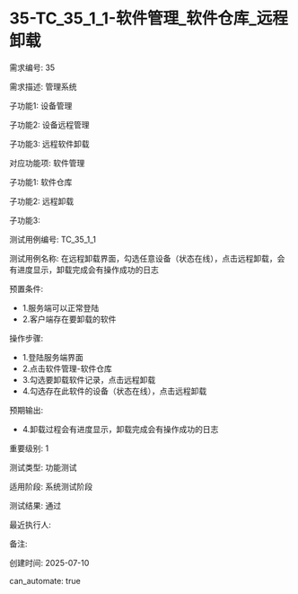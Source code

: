 # 35-TC_35_1_1-软件管理_软件仓库_远程卸载

需求编号: 35

需求描述: 管理系统

子功能1: 设备管理

子功能2: 设备远程管理

子功能3: 远程软件卸载


对应功能项: 软件管理

子功能1: 软件仓库

子功能2: 远程卸载

子功能3: 


测试用例编号: TC_35_1_1

测试用例名称: 在远程卸载界面，勾选任意设备（状态在线），点击远程卸载，会有进度显示，卸载完成会有操作成功的日志

预置条件:
- 1.服务端可以正常登陆
- 2.客户端存在要卸载的软件

操作步骤:
- 1.登陆服务端界面
- 2.点击软件管理-软件仓库
- 3.勾选要卸载软件记录，点击远程卸载
- 4.勾选存在此软件的设备（状态在线），点击远程卸载

预期输出:
- 4.卸载过程会有进度显示，卸载完成会有操作成功的日志

重要级别: 1

测试类型: 功能测试

适用阶段: 系统测试阶段

测试结果: 通过

最近执行人: 

备注: 

创建时间: 2025-07-10

can_automate: true
